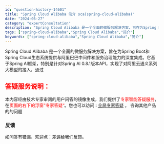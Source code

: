 ```yaml
---
id: "question-history-14601"
title: "Spring Cloud Alibaba 简介 sca(spring-cloud-alibaba)"
date: "2024-05-27"
category: "expertConsultation"
description: "Spring Cloud Alibaba 是一个全面的微服务解决方案，旨在为Spring Boot和Spring Cloud生态系统提供与阿里巴巴中间件和服务治理能力的深度集成。它基于Spring AI框架，特别是针对Spring AI 0.8.1版本API，实现了对阿里云通义系列大模型的接入，通过"
tags: ["spring-cloud-alibaba","Spring Cloud Alibaba","简介"]
keywords: ["spring-cloud-alibaba","Spring Cloud Alibaba","简介"]
---
```


Spring Cloud Alibaba 是一个全面的微服务解决方案，旨在为Spring Boot和Spring Cloud生态系统提供与阿里巴巴中间件和服务治理能力的深度集成。它基于Spring AI框架，特别是针对Spring AI 0.8.1版本API，实现了对阿里云通义系列大模型的接入，通过
## <font color="#FF0000">答疑服务说明：</font> 

本内容经由技术专家审阅的用户问答的镜像生成，我们提供了<font color="#FF0000">专家智能答疑服务</font>，在<font color="#FF0000">页面的右下的浮窗”专家答疑“</font>。您也可以访问 : [全局专家答疑](https://opensource.alibaba.com/chatBot) 。 咨询其他产品的的问题

### 反馈
如问答有错漏，欢迎点：[差评](https://ai.nacos.io/user/feedbackByEnhancerGradePOJOID?enhancerGradePOJOId=14608)给我们反馈。
